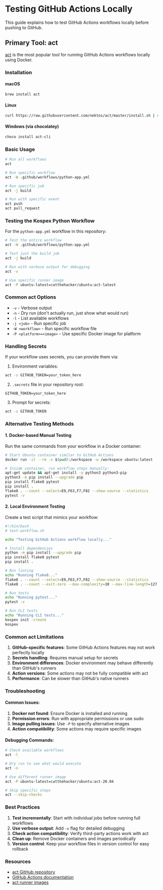 # Testing GitHub Actions Locally

This guide explains how to test GitHub Actions workflows locally before pushing to GitHub.

## Primary Tool: act

[act](https://github.com/nektos/act) is the most popular tool for running GitHub Actions workflows locally using Docker.

### Installation

#### macOS
```bash
brew install act
```

#### Linux
```bash
curl https://raw.githubusercontent.com/nektos/act/master/install.sh | sudo bash
```

#### Windows (via chocolatey)
```bash
choco install act-cli
```

### Basic Usage

```bash
# Run all workflows
act

# Run specific workflow
act -W .github/workflows/python-app.yml

# Run specific job
act -j build

# Run with specific event
act push
act pull_request
```

### Testing the Kospex Python Workflow

For the `python-app.yml` workflow in this repository:

```bash
# Test the entire workflow
act -W .github/workflows/python-app.yml

# Test just the build job
act -j build

# Run with verbose output for debugging
act -v

# Use specific runner image
act -P ubuntu-latest=catthehacker/ubuntu:act-latest
```

### Common act Options

- `-v` - Verbose output
- `-n` - Dry run (don't actually run, just show what would run)
- `-l` - List available workflows
- `-j <job>` - Run specific job
- `-W <workflow>` - Run specific workflow file
- `-P <platform>=<image>` - Use specific Docker image for platform

### Handling Secrets

If your workflow uses secrets, you can provide them via:

1. Environment variables:
```bash
act -s GITHUB_TOKEN=your_token_here
```

2. `.secrets` file in your repository root:
```
GITHUB_TOKEN=your_token_here
```

3. Prompt for secrets:
```bash
act -s GITHUB_TOKEN
```

### Alternative Testing Methods

#### 1. Docker-based Manual Testing

Run the same commands from your workflow in a Docker container:

```bash
# Start Ubuntu container similar to GitHub Actions
docker run -it --rm -v $(pwd):/workspace -w /workspace ubuntu:latest

# Inside container, run workflow steps manually:
apt-get update && apt-get install -y python3 python3-pip
python3 -m pip install --upgrade pip
pip install flake8 pytest
pip install .
flake8 . --count --select=E9,F63,F7,F82 --show-source --statistics
pytest -v
```

#### 2. Local Environment Testing

Create a test script that mimics your workflow:

```bash
#!/bin/bash
# test-workflow.sh

echo "Testing GitHub Actions workflow locally..."

# Install dependencies
python -m pip install --upgrade pip
pip install flake8 pytest
pip install .

# Run linting
echo "Running flake8..."
flake8 . --count --select=E9,F63,F7,F82 --show-source --statistics
flake8 . --count --exit-zero --max-complexity=10 --max-line-length=127 --statistics

# Run tests
echo "Running pytest..."
pytest -v

# Run CLI tests
echo "Running CLI tests..."
kospex init -create
kospex
```

### Common act Limitations

1. **GitHub-specific features**: Some GitHub Actions features may not work perfectly locally
2. **Secrets handling**: Requires manual setup for secrets
3. **Environment differences**: Docker environment may behave differently than GitHub's runners
4. **Action versions**: Some actions may not be fully compatible with act
5. **Performance**: Can be slower than GitHub's native runners

### Troubleshooting

#### Common Issues:

1. **Docker not found**: Ensure Docker is installed and running
2. **Permission errors**: Run with appropriate permissions or use sudo
3. **Image pulling issues**: Use `-P` to specify alternative images
4. **Action compatibility**: Some actions may require specific images

#### Debugging Commands:

```bash
# Check available workflows
act -l

# Dry run to see what would execute
act -n

# Use different runner image
act -P ubuntu-latest=catthehacker/ubuntu:act-20.04

# Skip specific steps
act --skip-checks
```

### Best Practices

1. **Test incrementally**: Start with individual jobs before running full workflows
2. **Use verbose output**: Add `-v` flag for detailed debugging
3. **Check action compatibility**: Verify third-party actions work with act
4. **Clean up**: Remove Docker containers and images periodically
5. **Version control**: Keep your workflow files in version control for easy rollback

### Resources

- [act GitHub repository](https://github.com/nektos/act)
- [GitHub Actions documentation](https://docs.github.com/en/actions)
- [act runner images](https://github.com/catthehacker/docker_images)